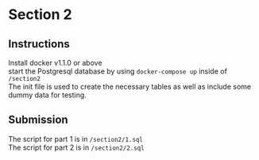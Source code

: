 # Section 2

## Instructions
Install docker v1.1.0 or above  
start the Postgresql database by using `docker-compose up` inside of `/section2`  
The init file is used to create the necessary tables as well as include some dummy data for testing.  

## Submission
The script for part 1 is in `/section2/1.sql`  
The script for part 2 is in `/section2/2.sql`  
